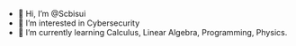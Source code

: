 - 👋 Hi, I’m @Scbisui
- 👀 I’m interested in Cybersecurity
- 🌱 I’m currently learning Calculus, Linear Algebra, Programming, Physics.

<!---
Scbisui/Scbisui is a ✨ special ✨ repository because its `README.md` (this file) appears on your GitHub profile.
You can click the Preview link to take a look at your changes.
--->
